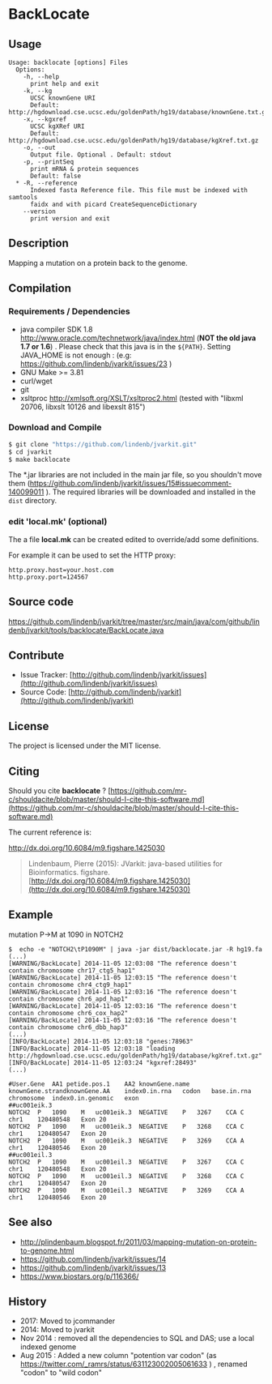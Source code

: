 # BackLocate


## Usage

```
Usage: backlocate [options] Files
  Options:
    -h, --help
      print help and exit
    -k, --kg
      UCSC knownGene URI
      Default: http://hgdownload.cse.ucsc.edu/goldenPath/hg19/database/knownGene.txt.gz
    -x, --kgxref
      UCSC kgXRef URI
      Default: http://hgdownload.cse.ucsc.edu/goldenPath/hg19/database/kgXref.txt.gz
    -o, --out
      Output file. Optional . Default: stdout
    -p, --printSeq
      print mRNA & protein sequences
      Default: false
  * -R, --reference
      Indexed fasta Reference file. This file must be indexed with samtools 
      faidx and with picard CreateSequenceDictionary
    --version
      print version and exit

```


## Description

Mapping a mutation on a protein back to the genome.

## Compilation

### Requirements / Dependencies

* java compiler SDK 1.8 http://www.oracle.com/technetwork/java/index.html (**NOT the old java 1.7 or 1.6**) . Please check that this java is in the `${PATH}`. Setting JAVA_HOME is not enough : (e.g: https://github.com/lindenb/jvarkit/issues/23 )
* GNU Make >= 3.81
* curl/wget
* git
* xsltproc http://xmlsoft.org/XSLT/xsltproc2.html (tested with "libxml 20706, libxslt 10126 and libexslt 815")


### Download and Compile

```bash
$ git clone "https://github.com/lindenb/jvarkit.git"
$ cd jvarkit
$ make backlocate
```

The *.jar libraries are not included in the main jar file, so you shouldn't move them (https://github.com/lindenb/jvarkit/issues/15#issuecomment-140099011 ).
The required libraries will be downloaded and installed in the `dist` directory.

### edit 'local.mk' (optional)

The a file **local.mk** can be created edited to override/add some definitions.

For example it can be used to set the HTTP proxy:

```
http.proxy.host=your.host.com
http.proxy.port=124567
```
## Source code 

[https://github.com/lindenb/jvarkit/tree/master/src/main/java/com/github/lindenb/jvarkit/tools/backlocate/BackLocate.java
](https://github.com/lindenb/jvarkit/tree/master/src/main/java/com/github/lindenb/jvarkit/tools/backlocate/BackLocate.java
)
## Contribute

- Issue Tracker: [http://github.com/lindenb/jvarkit/issues](http://github.com/lindenb/jvarkit/issues)
- Source Code: [http://github.com/lindenb/jvarkit](http://github.com/lindenb/jvarkit)

## License

The project is licensed under the MIT license.

## Citing

Should you cite **backlocate** ? [https://github.com/mr-c/shouldacite/blob/master/should-I-cite-this-software.md](https://github.com/mr-c/shouldacite/blob/master/should-I-cite-this-software.md)

The current reference is:

http://dx.doi.org/10.6084/m9.figshare.1425030

> Lindenbaum, Pierre (2015): JVarkit: java-based utilities for Bioinformatics. figshare.
> [http://dx.doi.org/10.6084/m9.figshare.1425030](http://dx.doi.org/10.6084/m9.figshare.1425030)

 
## Example

mutation P->M at 1090 in NOTCH2

```
$  echo -e "NOTCH2\tP1090M" | java -jar dist/backlocate.jar -R hg19.fa
(...)
[WARNING/BackLocate] 2014-11-05 12:03:08 "The reference doesn't contain chromosome chr17_ctg5_hap1"
[WARNING/BackLocate] 2014-11-05 12:03:15 "The reference doesn't contain chromosome chr4_ctg9_hap1"
[WARNING/BackLocate] 2014-11-05 12:03:16 "The reference doesn't contain chromosome chr6_apd_hap1"
[WARNING/BackLocate] 2014-11-05 12:03:16 "The reference doesn't contain chromosome chr6_cox_hap2"
[WARNING/BackLocate] 2014-11-05 12:03:16 "The reference doesn't contain chromosome chr6_dbb_hap3"
(...)
[INFO/BackLocate] 2014-11-05 12:03:18 "genes:78963"
[INFO/BackLocate] 2014-11-05 12:03:18 "loading http://hgdownload.cse.ucsc.edu/goldenPath/hg19/database/kgXref.txt.gz"
[INFO/BackLocate] 2014-11-05 12:03:24 "kgxref:28493"
(...)
```

```
#User.Gene	AA1	petide.pos.1	AA2	knownGene.name	knownGene.strandknownGene.AA	index0.in.rna	codon	base.in.rna	chromosome	index0.in.genomic	exon
##uc001eik.3
NOTCH2	P	1090	M	uc001eik.3	NEGATIVE	P	3267	CCA	C	chr1	120480548	Exon 20
NOTCH2	P	1090	M	uc001eik.3	NEGATIVE	P	3268	CCA	C	chr1	120480547	Exon 20
NOTCH2	P	1090	M	uc001eik.3	NEGATIVE	P	3269	CCA	A	chr1	120480546	Exon 20
##uc001eil.3
NOTCH2	P	1090	M	uc001eil.3	NEGATIVE	P	3267	CCA	C	chr1	120480548	Exon 20
NOTCH2	P	1090	M	uc001eil.3	NEGATIVE	P	3268	CCA	C	chr1	120480547	Exon 20
NOTCH2	P	1090	M	uc001eil.3	NEGATIVE	P	3269	CCA	A	chr1	120480546	Exon 20
```


## See also

 * http://plindenbaum.blogspot.fr/2011/03/mapping-mutation-on-protein-to-genome.html
 * https://github.com/lindenb/jvarkit/issues/14
 * https://github.com/lindenb/jvarkit/issues/13
 * https://www.biostars.org/p/116366/


## History

 * 2017: Moved to jcommander
 * 2014: Moved to jvarkit
 * Nov 2014 : removed all the dependencies to SQL and DAS; use a local indexed genome
 * Aug 2015 : Added a new column "potention var codon" (as https://twitter.com/_ramrs/status/631123002005061633 ) , renamed "codon" to "wild codon"


 

